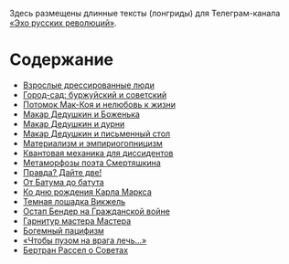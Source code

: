 Здесь размещены длинные тексты (лонгриды) для Телеграм-канала [«Эхо русских революций»](https://t.me/channel_1917).

# Содержание

* [Взрослые дрессированные люди](./stalin-prix)
* [Город-сад: буржуйский и советский](./gorod-sad)
* [Потомок Мак-Коя и нелюбовь к жизни](./mak-koy)
* [Макар Дедушкин и Боженька](./dedushkin-i-bojyenka)
* [Макар Дедушкин и дурни](./dedushkin-i-durachok)
* [Макар Дедушкин и письменный стол](./dedushkin-i-stol)
* [Материализм и эмпириогопницизм](./materializm)
* [Квантовая механика для диссидентов](./political-honest-smart)
* [Метаморфозы поэта Смертяшкина](./smertyashkin)
* [Правда? Дайте две!](./pravda-i-shumhin)
* [От Батума до батута](./batum)
* [Ко дню рождения Карла Маркса](./dr-marksa)
* [Темная лошадка Викжель](./vikjel)
* [Остап Бендер на Гражданской войне](./ostap-na-grajdanskoy)
* [Гарнитур мастера Мастера](./bulgakov-12-stulyev)
* [Богемный пацифизм](./bogemniy-pacifizm)
* [«Чтобы пузом на врага лечь...»](./puzom-na-vraga)
* [Бертран Рассел о Советах](./rassel-sovety)

<!-- * [«Муму» написал не Булгаков](./bulgakov-o-kvartirah) -->

<!--

Их можно также найти в моем [boosty-блоге](https://boosty.to/channel-1917), где есть все необходимое для того, чтобы финансово поддержать усилия автора по исследованию феноменов 1905-1907 и 1917 гг.

Этот `README`-файл является главной страницей сайта, размещенного на gh-pages, поэтому cсылки в разделе «Содержание» не работают в репозитории Github. Начните просмотр [здесь](https://yababay.github.io/boosty-1917).

# Содержание

* [Темная лошадка Викжель](./vikjel)
* [Непредсказуемое прошлое Владимира Владимировича](./nepredskazuemoe-proshloe-vv)
* [«Чтобы пузом на врага лечь...»](articles/puzom-na-vraga)
* [Богемный милитаризм](articles/bogemniy-militarizm)
* [Поэтиное сердце](articles/poetinoe-serdtse)
* [Фрагменты из книги Марины Цветаевой «Вольный проезд»](articles/volniy-proezd)
* [Как Марина Цветаева «убила свою собственную трехлетнюю дочь»](articles/ubila-rebenka)
* [Бертран Рассел о Советах](articles/rassel-sovety)
* [Почему я отключил комментарии](articles/no-comments)
* [Шелдон и Ильич](articles/sheldon)
* [Бронепоезда Белой армии](articles/bronepoezd)
-->
